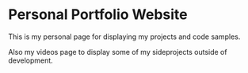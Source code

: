 # Personal Portfolio Website

This is my personal page for displaying my projects and code samples.

Also my videos page to display some of my sideprojects outside of development.

